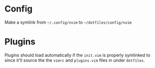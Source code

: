 # Config
Make a symlink from `~/.config/nvim` to `~/dotfiles/config/nvim`

# Plugins
Plugins should load automatically if the `init.vim` is properly symlinked to since it'll source the the `vimrc` and `plugins.vim` files in under `dotfiles`. 
